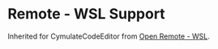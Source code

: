 # Remote - WSL Support

Inherited for CymulateCodeEditor from [Open Remote - WSL](https://github.com/jeanp413/open-remote-wsl).
